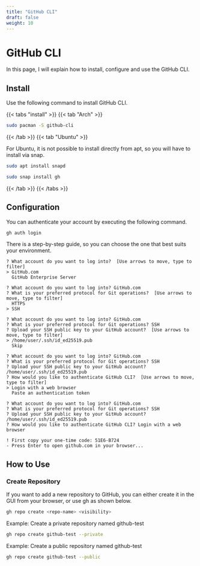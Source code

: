 ```yaml
---
title: "GitHub CLI"
draft: false
weight: 10
---
```


# GitHub CLI

In this page, I will explain how to install, configure and use the GitHub CLI.

## **Install**

Use the following command to install GitHub CLI.

{{< tabs "install" >}}
{{< tab "Arch" >}}

```sh
sudo pacman -S github-cli
```

{{< /tab >}}
{{< tab "Ubuntu" >}}

For Ubuntu, it is not possible to install directly from apt, so you will have to install via snap.

```sh
sudo apt install snapd
```

```sh
sudo snap install gh
```

{{< /tab >}}
{{< /tabs >}}

## **Configuration**

You can authenticate your account by executing the following command.

```sh
gh auth login
```

There is a step-by-step guide, so you can choose the one that best suits your environment.

```text
? What account do you want to log into?  [Use arrows to move, type to filter]
> GitHub.com
  GitHub Enterprise Server
```

```text
? What account do you want to log into? GitHub.com
? What is your preferred protocol for Git operations?  [Use arrows to move, type to filter]
  HTTPS
> SSH
```

```text
? What account do you want to log into? GitHub.com
? What is your preferred protocol for Git operations? SSH
? Upload your SSH public key to your GitHub account?  [Use arrows to move, type to filter]
> /home/user/.ssh/id_ed25519.pub
  Skip
```

```text
? What account do you want to log into? GitHub.com
? What is your preferred protocol for Git operations? SSH
? Upload your SSH public key to your GitHub account? /home/user/.ssh/id_ed25519.pub
? How would you like to authenticate GitHub CLI?  [Use arrows to move, type to filter]
> Login with a web browser
  Paste an authentication token
```

```text
? What account do you want to log into? GitHub.com
? What is your preferred protocol for Git operations? SSH
? Upload your SSH public key to your GitHub account? /home/user/.ssh/id_ed25519.pub
? How would you like to authenticate GitHub CLI? Login with a web browser

! First copy your one-time code: 51E6-B724
- Press Enter to open github.com in your browser...
```

## How to Use

### **Create Repository**

If you want to add a new repository to GitHub, you can either create it in the GUI from your browser, or use gh as shown below.

```sh
gh repo create <repo-name> <visibility>
```

Example: Create a private repository named github-test

```sh
gh repo create github-test --private
```

Example: Create a public repository named github-test

```sh
gh repo create github-test --public
```
